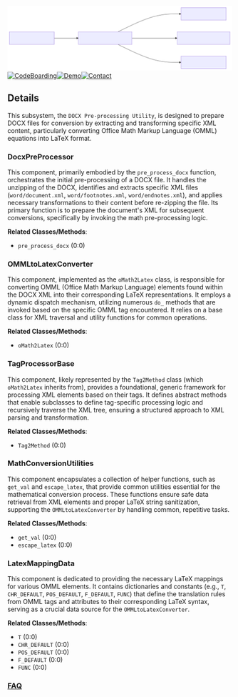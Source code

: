 ![Diagram representation](./DOCX_Pre_processing_Utility.svg)
[![CodeBoarding](https://img.shields.io/badge/Generated%20by-CodeBoarding-9cf?style=flat-square)](https://github.com/CodeBoarding/GeneratedOnBoardings)[![Demo](https://img.shields.io/badge/Try%20our-Demo-blue?style=flat-square)](https://www.codeboarding.org/demo)[![Contact](https://img.shields.io/badge/Contact%20us%20-%20contact@codeboarding.org-lightgrey?style=flat-square)](mailto:contact@codeboarding.org)

## Details

This subsystem, the `DOCX Pre-processing Utility`, is designed to prepare DOCX files for conversion by extracting and transforming specific XML content, particularly converting Office Math Markup Language (OMML) equations into LaTeX format.

### DocxPreProcessor
This component, primarily embodied by the `pre_process_docx` function, orchestrates the initial pre-processing of a DOCX file. It handles the unzipping of the DOCX, identifies and extracts specific XML files (`word/document.xml`, `word/footnotes.xml`, `word/endnotes.xml`), and applies necessary transformations to their content before re-zipping the file. Its primary function is to prepare the document's XML for subsequent conversions, specifically by invoking the math pre-processing logic.


**Related Classes/Methods**:

- `pre_process_docx` (0:0)


### OMMLtoLatexConverter
This component, implemented as the `oMath2Latex` class, is responsible for converting OMML (Office Math Markup Language) elements found within the DOCX XML into their corresponding LaTeX representations. It employs a dynamic dispatch mechanism, utilizing numerous `do_` methods that are invoked based on the specific OMML tag encountered. It relies on a base class for XML traversal and utility functions for common operations.


**Related Classes/Methods**:

- `oMath2Latex` (0:0)


### TagProcessorBase
This component, likely represented by the `Tag2Method` class (which `oMath2Latex` inherits from), provides a foundational, generic framework for processing XML elements based on their tags. It defines abstract methods that enable subclasses to define tag-specific processing logic and recursively traverse the XML tree, ensuring a structured approach to XML parsing and transformation.


**Related Classes/Methods**:

- `Tag2Method` (0:0)


### MathConversionUtilities
This component encapsulates a collection of helper functions, such as `get_val` and `escape_latex`, that provide common utilities essential for the mathematical conversion process. These functions ensure safe data retrieval from XML elements and proper LaTeX string sanitization, supporting the `OMMLtoLatexConverter` by handling common, repetitive tasks.


**Related Classes/Methods**:

- `get_val` (0:0)
- `escape_latex` (0:0)


### LatexMappingData
This component is dedicated to providing the necessary LaTeX mappings for various OMML elements. It contains dictionaries and constants (e.g., `T`, `CHR_DEFAULT`, `POS_DEFAULT`, `F_DEFAULT`, `FUNC`) that define the translation rules from OMML tags and attributes to their corresponding LaTeX syntax, serving as a crucial data source for the `OMMLtoLatexConverter`.


**Related Classes/Methods**:

- `T` (0:0)
- `CHR_DEFAULT` (0:0)
- `POS_DEFAULT` (0:0)
- `F_DEFAULT` (0:0)
- `FUNC` (0:0)




### [FAQ](https://github.com/CodeBoarding/GeneratedOnBoardings/tree/main?tab=readme-ov-file#faq)
